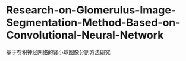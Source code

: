 # Research-on-Glomerulus-Image-Segmentation-Method-Based-on-Convolutional-Neural-Network
基于卷积神经网络的肾小球图像分割方法研究 
